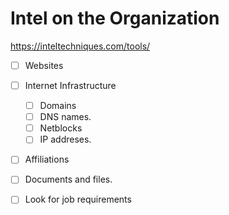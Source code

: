# Intel on the Organization

https://inteltechniques.com/tools/

- [ ] Websites
- [ ] Internet Infrastructure
	- [ ] Domains
	- [ ] DNS names.
	- [ ] Netblocks
	- [ ] IP addreses.
- [ ] Affiliations
- [ ] Documents and files.

- [ ] Look for job requirements